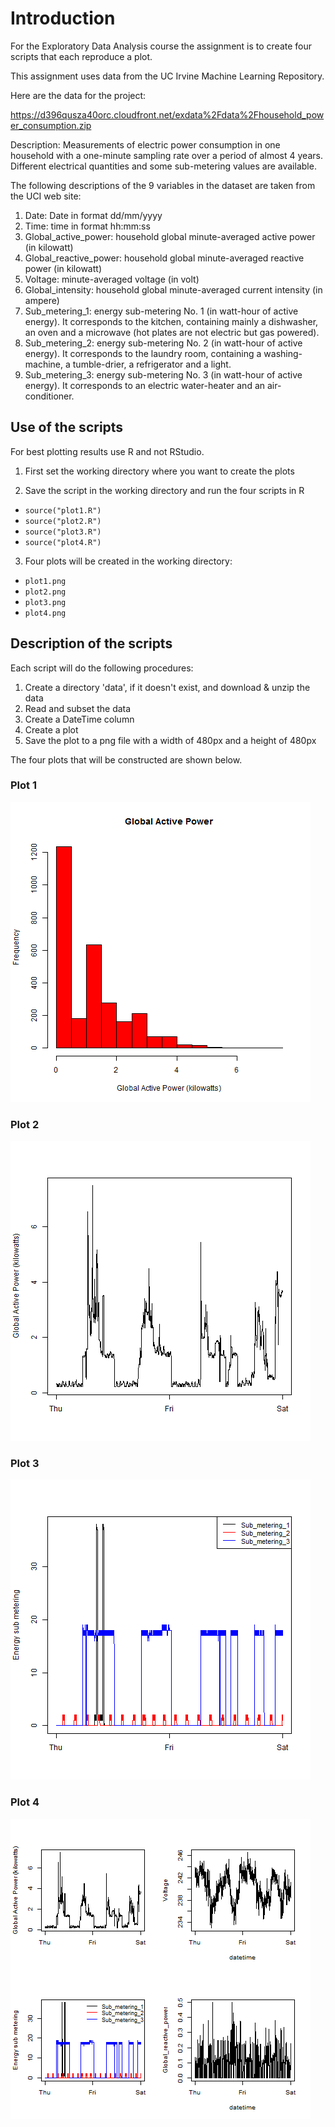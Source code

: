 # Introduction

For the Exploratory Data Analysis course the assignment is to create four scripts that each reproduce a plot.

This assignment uses data from the UC Irvine Machine Learning Repository. 

Here are the data for the project: 

<https://d396qusza40orc.cloudfront.net/exdata%2Fdata%2Fhousehold_power_consumption.zip>

Description: Measurements of electric power consumption in one household with a one-minute sampling rate over a period of almost 4 years. Different electrical quantities and some sub-metering values are available.

The following descriptions of the 9 variables in the dataset are taken from the UCI web site:

1. Date: Date in format dd/mm/yyyy
2. Time: time in format hh:mm:ss
3. Global_active_power: household global minute-averaged active power (in kilowatt)
4. Global_reactive_power: household global minute-averaged reactive power (in kilowatt)
5. Voltage: minute-averaged voltage (in volt)
6. Global_intensity: household global minute-averaged current intensity (in ampere)
7. Sub_metering_1: energy sub-metering No. 1 (in watt-hour of active energy). It corresponds to the kitchen, containing mainly a dishwasher, an oven and a microwave (hot plates are not electric but gas powered).
8. Sub_metering_2: energy sub-metering No. 2 (in watt-hour of active energy). It corresponds to the laundry room, containing a washing-machine, a tumble-drier, a refrigerator and a light.
9. Sub_metering_3: energy sub-metering No. 3 (in watt-hour of active energy). It corresponds to an electric water-heater and an air-conditioner.


## Use of the scripts

For best plotting results use R and not RStudio.

1. First set the working directory where you want to create the plots

2. Save the script in the working directory and run the four scripts in R 
  - `source("plot1.R")`
  - `source("plot2.R")`
  - `source("plot3.R")`
  - `source("plot4.R")`
  
3. Four plots will be created in the working directory: 
  - `plot1.png`
  - `plot2.png`
  - `plot3.png`
  - `plot4.png`
  
  
## Description of the scripts

Each script will do the following procedures:

1. Create a directory 'data', if it doesn't exist, and download & unzip the data
2. Read and subset the data
3. Create a DateTime column
4. Create a plot
5. Save the plot to a png file with a width of 480px and a height of 480px

The four plots that will be constructed are shown below.

### Plot 1

![plot1](plot1.png) 


### Plot 2

![plot2](plot2.png) 


### Plot 3

![plot3](plot3.png) 


### Plot 4

![plot4](plot4.png) 

